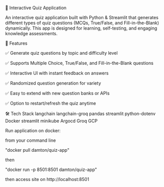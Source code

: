 
🎯 Interactive Quiz Application

An interactive quiz application built with Python & Streamlit that generates different types of quiz questions (MCQs, True/False, and Fill-in-the-Blank) dynamically. 
This app is designed for learning, self-testing, and engaging knowledge assessments.

🚀 Features

✅ Generate quiz questions by topic and difficulty level

✅ Supports Multiple Choice, True/False, and Fill-in-the-Blank questions

✅ Interactive UI with instant feedback on answers

✅ Randomized question generation for variety

✅ Easy to extend with new question banks or APIs

✅ Option to restart/refresh the quiz anytime

🛠️ Tech Stack
langchain
langchain-groq
pandas
streamlit
python-dotenv
Docker
streamlit
minikube
Argocd
Groq
GCP


Run application on docker:

from your command line

"docker pull damton/quiz-app"

then

"docker run -p 8501:8501 damton/quiz-app"

then access site on http://localhost:8501
